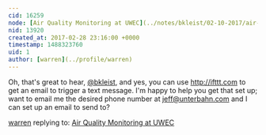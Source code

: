 ```yaml
---
cid: 16259
node: [Air Quality Monitoring at UWEC](../notes/bkleist/02-10-2017/air-quality-monitoring-at-uwec)
nid: 13920
created_at: 2017-02-28 23:16:00 +0000
timestamp: 1488323760
uid: 1
author: [warren](../profile/warren)
---
```


Oh, that's great to hear, [@bkleist](/profile/bkleist), and yes, you can use http://ifttt.com to get an email to trigger a text message. I'm happy to help you get that set up; want to email me the desired phone number at jeff@unterbahn.com and I can set up an email to send to?

[warren](../profile/warren) replying to: [Air Quality Monitoring at UWEC](../notes/bkleist/02-10-2017/air-quality-monitoring-at-uwec)

